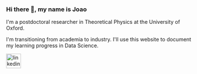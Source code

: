 ### Hi there 👋, my name is Joao
I'm a postdoctoral researcher in Theoretical Physics at the University of Oxford. 

I'm transitioning from academia to industry. I'll use this website to document my learning progress in Data Science.

[<img src='https://cdn.jsdelivr.net/npm/simple-icons@3.0.1/icons/linkedin.svg' alt='linkedin' height='40'>](https://www.linkedin.com/in/https://www.linkedin.com/in/joao-silva-0983734b//)  
